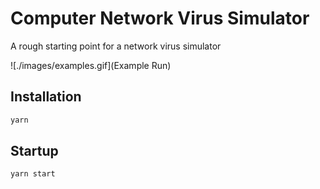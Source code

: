 # Computer Network Virus Simulator

A rough starting point for a network virus simulator

![./images/examples.gif](Example Run)

## Installation

```sh
yarn
```

## Startup

```sh
yarn start
```
